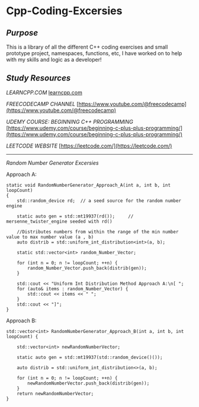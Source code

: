 # Cpp-Coding-Excersies


_Purpose_
-----------------------------------------------------------------------------------------------------------------
This is a library of all the different C++ coding exercises and small prototype project, namespaces, functions, etc, I have worked on to help with my skills and logic as a developer!

_Study Resources_ 
-----------------------------------------------------------------------------------------------------------------
_LEARNCPP.COM_
[learncpp.com](https://www.learncpp.com/)

_FREECODECAMP CHANNEL_
[https://www.youtube.com/@freecodecamp](https://www.youtube.com/@freecodecamp)

_UDEMY COURSE: BEGINNING C++ PROGRAMMING_
[https://www.udemy.com/course/beginning-c-plus-plus-programming/](https://www.udemy.com/course/beginning-c-plus-plus-programming/)

_LEETCODE WEBSITE_
[https://leetcode.com/](https://leetcode.com/)

-----------------------------------------------------------------------------------------------------------------

_Random Number Generator Excersies_

Approach A:
```
static void RandomNumberGenerator_Approach_A(int a, int b, int loopCount)
{
    std::random_device rd;  // a seed source for the random number engine
 
    static auto gen = std::mt19937(rd());     // mersenne_twister_engine seeded with rd()
    
    //Distributes numbers from within the range of the min number value to max number value (a , b)
    auto distrib = std::uniform_int_distribution<int>(a, b);

    static std::vector<int> random_Number_Vector;

    for (int n = 0; n != loopCount; ++n) {
        random_Number_Vector.push_back(distrib(gen));
    }

    std::cout << "Uniform Int Distribution Method Approach A:\n[ ";
    for (auto& items : random_Number_Vector) {
        std::cout << items << " ";
    }
    std::cout << "]";
}
```

Approach B:
```
std::vector<int> RandomNumberGenerator_Approach_B(int a, int b, int loopCount) {
    
    std::vector<int> newRandomNumberVector;

    static auto gen = std::mt19937(std::random_device()());

    auto distrib = std::uniform_int_distribution<>(a, b);

    for (int n = 0; n != loopCount; ++n) {
        newRandomNumberVector.push_back(distrib(gen));
    }
    return newRandomNumberVector;
}
```


